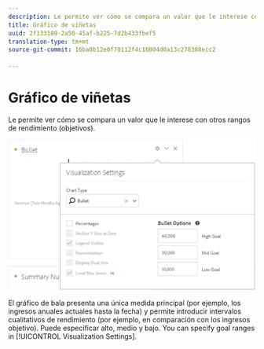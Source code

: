 ```yaml
---
description: Le permite ver cómo se compara un valor que le interese con otros rangos de rendimiento (objetivos).
title: Gráfico de viñetas
uuid: 2f133189-2a50-45af-b225-7d2b433fbef5
translation-type: tm+mt
source-git-commit: 16ba0b12e0f70112f4c10804d0a13c278388ecc2

---
```



# Gráfico de viñetas

Le permite ver cómo se compara un valor que le interese con otros rangos de rendimiento (objetivos).

![](assets/bullet-image.png)

El gráfico de bala presenta una única medida principal (por ejemplo, los ingresos anuales actuales hasta la fecha) y permite introducir intervalos cualitativos de rendimiento (por ejemplo, en comparación con los ingresos objetivo). Puede especificar alto, medio y bajo. You can specify goal ranges in [!UICONTROL Visualization Settings].
